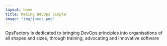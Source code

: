 ```yaml
---
layout: home
title: Making DevOps Simple
image: "img/james.png"
---
```


OpsFactory is dedicated to bringing DevOps principles into organisations of all shapes and sizes, through training, advocating and innovative software
